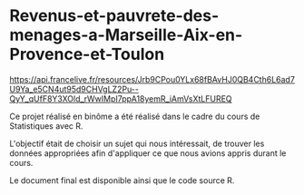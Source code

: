 # Revenus-et-pauvrete-des-menages-a-Marseille-Aix-en-Provence-et-Toulon

https://api.francelive.fr/resources/Jrb9CPou0YLx68fBAvHJ0QB4Cth6L6ad7U9Ya_e5CN4ut95d9CHVgLZ2Pu--QyY_qUfF8Y3XOld_rWwIMpI7ppA18yemR_iAmVsXtLFUREQ


Ce projet réalisé en binôme a été réalisé dans le cadre du cours de Statistiques avec R. 

L'objectif était de choisir un sujet qui nous intéressait, de trouver les données appropriées afin d'appliquer ce que nous avions appris durant le cours. 

Le document final est disponible ainsi que le code source R.

